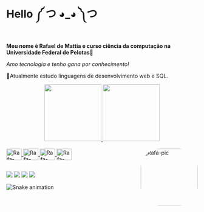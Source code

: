 # Hello    ༼ つ ◕_◕ ༽つ <p>
**Meu nome é Rafael de Mattia e curso ciência da computação na Universidade Federal de Pelotas📖<p>**
*Amo tecnologia e tenho gana por conhecimento!<p>*
🎈Atualmente estudo linguagens de desenvolvimento web e SQL.<p>
<div align="center">
  <a href="https://github.com/rafamattia2">
  <img height="150em" src="https://github-readme-stats.vercel.app/api?username=rafamattia2&show_icons=true&theme=tokyonight&include_all_commits=true&count_private=true"/>
  <img height="150em" src="https://github-readme-stats.vercel.app/api/top-langs/?username=rafamattia2&layout=compact&langs_count=7&theme=tokyonight"/>
</div>

<div style="display: inline_block"><br>
       
  <img align="center" alt="Rafa-React" height="30" width="40" src="https://cdn.jsdelivr.net/gh/devicons/devicon/icons/c/c-original.svg">
  <img align="center" alt="Rafa-React" height="30" width="40" src="https://cdn.jsdelivr.net/gh/devicons/devicon/icons/java/java-original.svg">
  <img align="center" alt="Rafa-React" height="30" width="40" src="https://cdn.jsdelivr.net/gh/devicons/devicon/icons/javascript/javascript-original.svg">
  <img align="center" alt="Rafa-React" height="30" width="40" src="https://cdn.jsdelivr.net/gh/devicons/devicon/icons/react/react-original-wordmark.svg">
  <img align="right" alt="Rafa-pic" height="150" style="border-radius:50px;" 
  src="https://cdn.discordapp.com/attachments/336218934581919754/987220813180727296/use-the-force-git-push-f.jpg">
  
</div>
  
  ##
 
<div> 
  <a href="https://instagram.com/porramattia" target="_blank"><img src="https://img.shields.io/badge/-Instagram-%23E4405F?style=for-the-badge&logo=instagram&logoColor=white" target="_blank"></a>
 <a href="https://discord.gg/K44QEHuz" target="_blank"><img src="https://img.shields.io/badge/Discord-7289DA?style=for-the-badge&logo=discord&logoColor=white" target="_blank"></a> 
  <a href = "mailto:rdmattia@inf.ufpel.edu.br"><img src="https://img.shields.io/badge/Gmail-D14836?style=for-the-badge&logo=gmail&logoColor=white"></a>
  <a href="https://www.linkedin.com/in/rafamattia2/" target="_blank"><img src="https://img.shields.io/badge/-LinkedIn-%230077B5?style=for-the-badge&logo=linkedin&logoColor=white" target="_blank"></a> 
 
  ![Snake animation](https://github.com/rafamattia2/rafamattia2/blob/output/github-contribution-grid-snake.svg)
 
</div>

